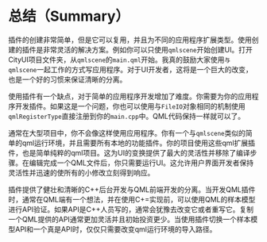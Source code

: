 # 总结（Summary）

插件的创建非常简单，但是它可以复用，并且为不同的应用程序扩展类型。使用创建的插件是非常灵活的解决方案。例如你可以只使用```qmlscene```开始创建UI。打开CityUI项目文件夹，从```qmlscene```的```main.qml```开始。我真的鼓励大家使用```与qmlscene```一起工作的方式写应用程序。对于UI开发者，这将是一个巨大的改变，也是一个好的习惯来保证清晰的分离。

使用插件有一个缺点，对于简单的应用程序开发增加了难度。你需要为你的应用程序开发插件。如果这是一个问题，你也可以使用与```FileIO```对象相同的机制使用```qmlRegisterType```直接注册到你的```main.cpp```中。QML代码保持一样就可以了。

通常在大型项目中，你不会像这样使用应用程序。你有一个与```qmlscene```类似的简单的qml运行环境，并且需要所有本地的功能插件。你的项目使用这些qml扩展插件，也是简单纯粹的qml项目。这为UI的变换提供了最大的灵活性并移除了编译步骤。在编辑完成一个QML文件后，你只需要运行UI。这允许用户界面开发者保持灵活性并迅速的使所有的小修改立刻得到响应。

插件提供了健壮和清晰的C++后台开发与QML前端开发的分离。当开发QML插件时，通常在QML端有一个想法，并在使用C+=实现前，可以使用QML的样本模型进行API验证。如果API是C++人员写的，通常会犹豫去改变它或者重写它。复制一个QML提供的API通常更加灵活并且初始投资更少。当使用插件切换一个样本模型API和一个真是API时，仅仅只需要改变qml运行环境的导入路径。
